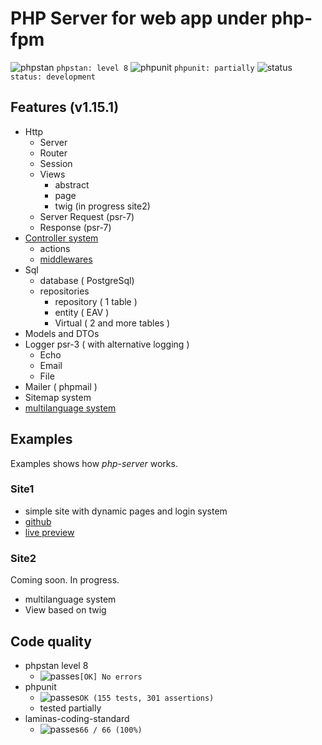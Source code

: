 # PHP Server for web app under php-fpm

![phpstan](https://placehold.co/15x15/1589F0/1589F0.png) `phpstan: level 8`
![phpunit](https://placehold.co/15x15/c5f015/c5f015.png) `phpunit: partially`
![status](https://placehold.co/15x15/f03c15/f03c15.png) `status: development`

## Features (v1.15.1)

- Http
  - Server
  - Router
  - Session
  - Views
    - abstract
    - page
    - twig (in progress site2)
  - Server Request (psr-7)
  - Response (psr-7)
- [Controller system](./docs/controller/00_readme.md)
  - actions
  - [middlewares](./docs/controller/03_middleware.md)
- Sql
  - database ( PostgreSql)
  - repositories  
    - repository ( 1 table )  
    - entity ( EAV )  
    - Virtual ( 2 and more tables )  
- Models and DTOs
- Logger psr-3 ( with alternative logging )  
  - Echo  
  - Email  
  - File  
- Mailer ( phpmail )  
- Sitemap system
- [multilanguage system](./docs/multilanguage-system/01-readme.md)

## Examples

Examples shows how *php-server* works.

### Site1

- simple site with dynamic pages and login system
- [github](https://github.com/Romchik38/site1)
- [live preview](https://site1.romanenko-studio.dev/)

### Site2

Coming soon. In progress.

- multilanguage system
- View based on twig

## Code quality

- phpstan level 8
  - ![passes](https://placehold.co/15x15/0dbc79/0dbc79.png)`[OK] No errors`  
- phpunit
  - ![passes](https://placehold.co/15x15/0dbc79/0dbc79.png)`OK (155 tests, 301 assertions)`
  - tested partially
- laminas-coding-standard
  - ![passes](https://placehold.co/15x15/0dbc79/0dbc79.png)`66 / 66 (100%)`
